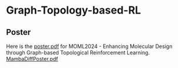 # Graph-Topology-based-RL

## Poster
Here is the [poster.pdf](https://github.com/Papillon-Xiang/Graph-Topology-based-RL/raw/main/MOML_poster.pdf) for MOML2024 - Enhancing Molecular Design through Graph-based Topological Reinforcement Learning.
[MambaDiffPoster.pdf](https://github.com/XiyahC/MambaDiff/blob/67814036f82558d9464cdcc370d84ab57117b45a/MambaPoster.pdf)

